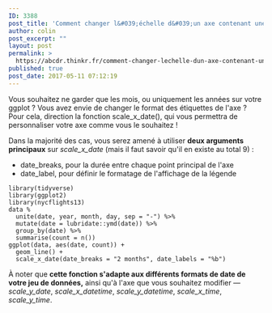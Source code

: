 ```yaml
---
ID: 3388
post_title: 'Comment changer l&#039;échelle d&#039;un axe contenant une date dans ggplot2 ? scale_x_date(break)'
author: colin
post_excerpt: ""
layout: post
permalink: >
  https://abcdr.thinkr.fr/comment-changer-lechelle-dun-axe-contenant-une-date-dans-ggplot2-scale_x_datebreak/
published: true
post_date: 2017-05-11 07:12:19
---
```

<p>Vous souhaitez ne garder que les mois, ou uniquement les années sur votre ggplot ? Vous avez envie de changer le format des étiquettes de l'axe ? Pour cela, direction la fonction scale_x_date(), qui vous permettra de personnaliser votre axe comme vous le souhaitez !
<p>Dans la majorité des cas, vous serez amené à utiliser <strong>deux arguments principaux</strong> sur <em>scale_x_date</em> (mais il faut savoir qu'il en existe au total 9) :
<ul>
	<li>date_breaks, pour la durée entre chaque point principal de l'axe</li>
	<li>date_label, pour définir le formatage de l'affichage de la légende</li>
</ul>
<pre><code>library(tidyverse)
library(ggplot2)
library(nycflights13)
data %
  unite(date, year, month, day, sep = "-") %&gt;%
  mutate(date = lubridate::ymd(date)) %&gt;%
  group_by(date) %&gt;%
  summarise(count = n())
ggplot(data, aes(date, count)) +
  geom_line() +
  scale_x_date(date_breaks = "2 months", date_labels = "%b")</code></pre>
<p>À noter que <strong>cette fonction s'adapte aux différents formats de date de votre jeu de données,</strong> ainsi qu'à l'axe que vous souhaitez modifier — <em>scale_y_date</em>, <em>scale_x_datetime</em>, <em>scale_y_datetime</em>, <em>scale_x_time</em>, <em>scale_y_time</em>.
